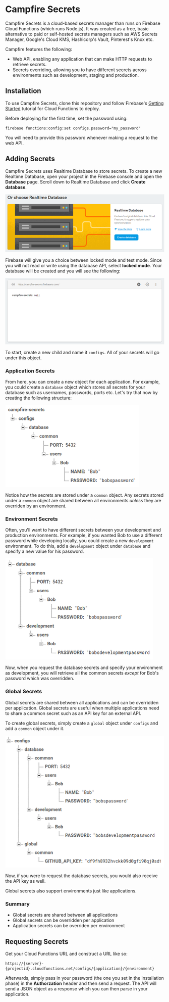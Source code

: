 # Campfire Secrets

Campfire Secrets is a cloud-based secrets manager than runs on Firebase Cloud Functions (which runs Node.js). It was created as a free, basic alternative to paid or self-hosted secrets managers such as AWS Secrets Manager, Google's Cloud KMS, Hashicorp's Vault, Pinterest's Knox etc.

Campfire features the following:
 - Web API, enabling any application that can make HTTP requests to retrieve secrets.
 - Secrets overriding, allowing you to have different secrets across environments such as development, staging and production.

## Installation

To use Campfire Secrets, clone this repository and follow Firebase's [Getting Started](https://firebase.google.com/docs/functions/get-started) tutorial for Cloud Functions to deploy.

Before deploying for the first time, set the password using:

```
firebase functions:config:set configs.password="my_password"
```

You will need to provide this password whenever making a request to the web API.

## Adding Secrets

Campfire Secrets uses Realtime Database to store secrets. To create a new Realtime Database, open your project in the Firebase console and open the **Database** page. Scroll down to Realtime Database and click **Create database**.

![Create Realtime Database](docs/images/01.PNG)

Firebase will give you a choice between locked mode and test mode. Since you will not read or write using the database API, select **locked mode**. Your database will be created and you will see the following:

![Initial database](docs/images/02.PNG)

To start, create a new child and name it `configs`. All of your secrets will go under this object.

### Application Secrets

From here, you can create a new object for each application. For example, you could create a `database` object which stores all secrets for your database such as usernames, passwords, ports etc. Let's try that now by creating the following structure:

![Database secrets example](docs/images/03.PNG)

Notice how the secrets are stored under a `common` object. Any secrets stored under a `common` object are shared between all environments *unless* they are overriden by an environment.

### Environment Secrets

Often, you'll want to have different secrets between your development and production environments. For example, if you wanted Bob to use a different password while developing locally, you could create a new `development` environment. To do this, add a `development` object under `database` and specify a new value for his password.

![Environment secrets example](docs/images/04.PNG)

Now, when you request the database secrets and specify your environment as development, you will retrieve all the common secrets *except* for Bob's password which was overridden.

### Global Secrets

Global secrets are shared between all applications and can be overridden per application. Global secrets are useful when multiple applications need to share a common secret such as an API key for an external API.

To create global secrets, simply create a `global` object under `configs` and add a `common` object under it.

![Global secrets example](docs/images/05.PNG)

Now, if you were to request the database secrets, you would also receive the API key as well.

Global secrets also support environments just like applications.

### Summary

 - Global secrets are shared between all applications
 - Global secrets can be overridden per application
 - Application secrets can be overriden per environment

## Requesting Secrets

Get your Cloud Functions URL and construct a URL like so:

```
https://{server}-{projectid}.cloudfunctions.net/configs/{application}/{environment}
```

Afterwards, simply pass in your password (the one you set in the installation phase) in the **Authorzation** header and then send a request. The API will send a JSON object as a response which you can then parse in your application.
